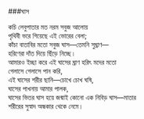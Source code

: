 ###ঘাস

কচি লেবুপাতার মত নরম সবুজ আলোয়   
	পৃথিবী ভরে গিয়েছে এই ভোরের বেলা;   
কাঁচা বাতাবির মতো সবুজ ঘাস—তেমনি সুঘ্রাণ—  
	হরিণেরা দাঁত দিয়ে ছিঁড়ে নিচ্ছে।   
আমারও ইচ্ছা করে এই ঘাসের ঘ্রাণ হরিৎ মদের মতো   
	গেলাসে গেলাসে পান করি,   
এই ঘাসের শরীর ছানি—চোখে চোখ ঘষি,   
	ঘাসের পাখনায় আমার পালক,   
ঘাসের ভিতর ঘাস হয়ে জন্মাই কোনো এক নিবিড় ঘাস—মাতার   
	শরীরের সুস্বাদ অন্ধকার থেকে নেমে।
